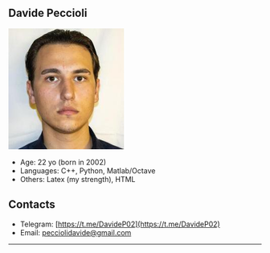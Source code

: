 ## Davide Peccioli

<img src=davide.jpg></img>

- Age: 22 yo (born in 2002)
- Languages: C++, Python, Matlab/Octave
- Others: Latex (my strength), HTML

## Contacts

- Telegram: [https://t.me/DavideP02](https://t.me/DavideP02)
- Email: [pecciolidavide@gmail.com](mailto:pecciolidavide@gmail.com)

---
